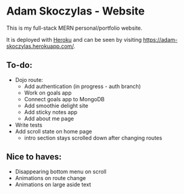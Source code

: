 # Adam Skoczylas - Website

This is my full-stack MERN personal/portfolio website.

It is deployed with [Heroku](https://www.heroku.com) and can be seen by visiting https://adam-skoczylas.herokuapp.com/.

## To-do:
- Dojo route:
    - Add authentication (in progress - auth branch)
    - Work on goals app
    - Connect goals app to MongoDB
    - Add smoothie delight site
    - Add sticky notes app
    - Add about me page
- Write tests
- Add scroll state on home page
    - intro section stays scrolled down after changing routes

## Nice to haves:
 - Disappearing bottom menu on scroll
 - Animations on route change
 - Animations on large aside text

